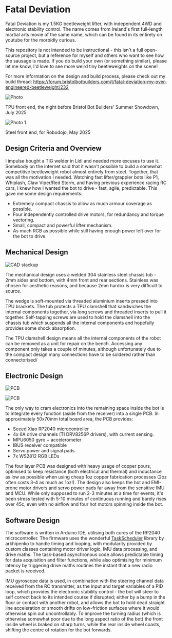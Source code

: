 # Fatal Deviation

Fatal Deviation is my 1.5KG beetleweight lifter, with independent 4WD and electronic stability control. The name comes from Ireland's first full-length martial arts movie of the same name, which can be found in its entirety on youtube for the morbidly curious.

This repository is not intended to be instructional - this isn't a full open-source project, but a reference for myself and others who want to see how the sausage is made. If you do build your own (or something similar), please let me know, I'd love to see more weird tiny beetleweights on the scene!

For more information on the design and build process, please check out my build thread: https://forum.bristolbotbuilders.com/t/fatal-deviation-my-over-engineered-beetleweight/232

![Photo](Images/photo.jpg)

TPU front end, the night before Bristol Bot Builders' Summer Showdown, July 2025

![Photo 1](Images/photo1.jpg)

Steel front end, for Robodojo, May 2025

## Design Criteria and Overview

I impulse bought a TIG welder in Lidl and needed more excuses to use it. Somebody on the internet said that it wasn't possible to build a somewhat competitive beetleweight robot almost entirely from steel. Together, that was all the motivation I needed. Watching fast lifter/grappler bots like P1, Whiplash, Claw Viper/Red Storm, and having previous experience racing RC cars, I knew how I wanted the bot to drive - fast, agile, predictable. This gave me some design requirements:

* Extremely compact chassis to allow as much armour coverage as possible.
* Four independently controlled drive motors, for redundancy and torque vectoring.
* Small, compact and powerful lifter mechanism.
* As much RGB as possible while still having enough power left over for the bot to drive.

## Mechanical Design

![CAD stackup](Images/cad_stackup.png)

The mechanical design uses a welded 304 stainless steel chassis tub - 2mm sides and bottom, with 4mm front and rear sections. Stainless was chosen for aesthetic reasons, and because 2mm hardox is very difficult to source.

The wedge is soft-mounted via threaded aluminium inserts pressed into TPU brackets. The tub protects a TPU clamshell that sandwiches the internal components together, via long screws and threaded inserts to pull it together. Self-tapping screws are used to hold the clamshell into the chassis tub which suspends all the internal components and hopefully provides some shock absorption.

The TPU clamshell design means all the internal components of the robot can be removed as a unit for repair on the bench. Accessing any component only takes a couple of minutes, although unfortunately due to the compact design many connections have to be soldered rather than connectorised/

## Electronic Design

![PCB](Images/pcb.jpeg)

![PCB](Images/pcb_01.png)

The only way to cram electronics into the remaining space inside the bot is to integrate every function (aside from the receiver) into a single PCB. In approximately 50x70mm total board area, the PCB provides:

* Seeed Xiao RP2040 microcontroller
* 4x 6A drive channels (TI DRV8256P drivers), with current sensing.
* MPU6050 gyro + accelerometer
* IBUS receiver compatible
* Servo power and signal pads
* 7x WS2812 RGB LEDs

The four layer PCB was designed with heavy usage of copper pours, optimised to keep resistance (both electrical and thermal) and inductance as low as possible when using cheap 1oz copper fabrication processes (2oz often costs 3-4 as much as 1oz!). The design also keeps the hot and EMI-prone motor drivers and servo power pads far away from the sensitive IMU and MCU. While only supposed to run 2-3 minutes at a time for events, it's been stress tested with 5-10 minutes of continuous running and barely rises over 45c, even with no airflow and four hot motors spinning inside the bot.


## Software Design

The software is written in Arduino IDE, utilising both cores of the RP2040 microcontroller. The firmware uses the wonderful [TaskScheduler](https://github.com/arkhipenko/TaskScheduler) library by arkhipenko to handle timing and looping, with modularity provided by custom classes containing motor driver logic, IMU data processing, and drive maths. The task-based asynchronous code allows predictable timing for data acquisition and filter functions, while also optimising for minimum latency by triggering drive maths routines the instant that a new radio packet is received.

IMU gyroscope data is used, in combination with the steering channel data received from the RC transmitter, as the input and target variables of a PID loop, which provides the electronic stability control - the bot will steer to self correct back to its intended course if disrupted; either by a bump in the floor or contact with another robot, and allows the bot to hold dead straight line acceleration or smooth drifts on low-friction surfaces where it would otherwise spin out uncontrollably. To improve the turning radius (which is otherwise somewhat poor due to the long aspect ratio of the bot) the front inside wheel is braked on sharp turns, while the rear inside wheel coasts, shifting the centre of rotation for the bot forwards.
